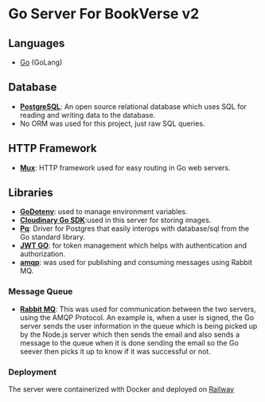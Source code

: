 # Go Server For BookVerse v2

## Languages

- [Go](https://go.dev) (GoLang)

## Database

- **[PostgreSQL](https://www.postgresql.org)**: An open source relational database which uses SQL for reading and writing data to the database.
- No ORM was used for this project, just raw SQL queries.

## HTTP Framework

- **[Mux](https://github.com/gorilla/mux)**: HTTP framework used for easy routing in Go web servers.

## Libraries

- **[GoDotenv](https://github.com/joho/godotenv)**: used to manage environment variables.
- **[Cloudinary Go SDK](https://cloudinary.com/documentation/go_integration)**:used in this server for storing images.
- **[Pq](https://github.com/lib/pq)**: Driver for Postgres that easily interops with database/sql from the Go standard library.
- **[JWT GO](https://github.com/golang-jwt/jwt)**: for token management which helps with authentication and authorization.
- **[amqp](github.com/streadway/amqp)**: was used for publishing and consuming messages using Rabbit MQ.

### Message Queue

- **[Rabbit MQ](https://www.rabbitmq.com)**: This was used for communication between the two servers, using the AMQP Protocol. An example is, when a user is signed, the Go server sends the user information in the queue which is being picked up by the Node.js server which then sends the email and also sends a message to the queue when it is done sending the email so the Go seever then picks it up to know if it was successful or not.


### Deployment
The server were containerized with Docker and deployed on [Railway](https://railway.app)
